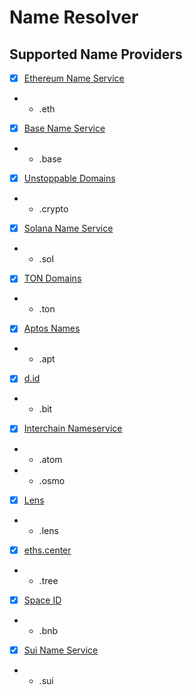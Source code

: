 # Name Resolver

## Supported Name Providers

- [x] [Ethereum Name Service](https://ens.domains/)
- - .eth
- [x] [Base Name Service](https://www.basename.app/)
- - .base
- [x] [Unstoppable Domains](https://unstoppabledomains.com/)
- - .crypto
- [x] [Solana Name Service](https://www.sns.id/)
- - .sol
- [x] [TON Domains](https://dns.ton.org/)
- - .ton
- [x] [Aptos Names](https://www.aptosnames.com/)
- - .apt
- [x] [d.id](https://d.id/)
- - .bit
- [x] [Interchain Nameservice](https://www.icns.xyz/)
- - .atom
- - .osmo
- [x] [Lens](https://www.lens.xyz/)
- - .lens
- [x] [eths.center](https://eths.center/)
- - .tree
- [x] [Space ID](https://space.id)
- - .bnb
- [x] [Sui Name Service](https://suins.io/)
- - .sui
